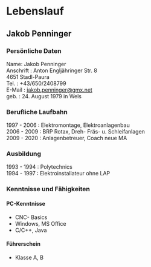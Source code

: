 # Lebenslauf
## Jakob Penninger

### Persönliche Daten

Name: Jakob Penninger<br>
Anschrift    : Anton Engljähringer Str. 8<br>
               4651 Stadl-Paura<br>
Tel.         : +43/650/2408799<br>
E-Mail       : jakob.penninger@gmx.net<br>
geb.         : 24. August 1979 in Wels<br>

### Berufliche Laufbahn
1997 - 2006  : Elektromontage, Elektroanlagenbau<br>
2006 - 2009  : BRP Rotax, Dreh- Fräs- u. Schleifanlagen<br>
2009 - 2020  : Anlagenbetreuer, Coach neue MA

### Ausbildung
1993 - 1994  : Polytechnics<br>
1994 - 1997  : Elektroinstallateur ohne LAP<br>

### Kenntnisse und Fähigkeiten
<h4>PC-Kenntnisse</h4>

* CNC- Basics
* Windows, MS Office
* C/C++, Java

<h4>Führerschein</h4>

* Klasse A, B